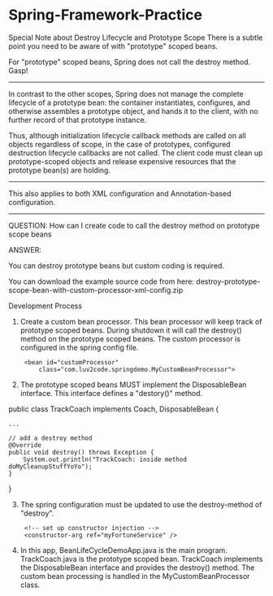 # Spring-Framework-Practice
Special Note about Destroy Lifecycle and Prototype Scope
There is a subtle point you need to be aware of with "prototype" scoped beans.

For "prototype" scoped beans, Spring does not call the destroy method.  Gasp!  



---

In contrast to the other scopes, Spring does not manage the complete lifecycle of a prototype bean: the container instantiates, configures, and otherwise assembles a prototype object, and hands it to the client, with no further record of that prototype instance.

Thus, although initialization lifecycle callback methods are called on all objects regardless of scope, in the case of prototypes, configured destruction lifecycle callbacks are not called. The client code must clean up prototype-scoped objects and release expensive resources that the prototype bean(s) are holding. 



---

This also applies to both XML configuration and Annotation-based configuration.



---

QUESTION: How can I create code to call the destroy method on prototype scope beans



ANSWER:

You can destroy prototype beans but custom coding is required.

You can download the example source code from here: destroy-prototype-scope-bean-with-custom-processor-xml-config.zip



Development Process

1. Create a custom bean processor. This bean processor will keep track of prototype scoped beans. During shutdown it will call the destroy() method on the prototype scoped beans. The custom processor is configured in the spring config file.



	<!-- Bean custom processor to handle calling destroy methods on prototype scoped beans -->
        <bean id="customProcessor"
    		class="com.luv2code.springdemo.MyCustomBeanProcessor">
   	</bean>




2. The prototype scoped beans MUST implement the DisposableBean interface. This interface defines a "destory()" method.



public class TrackCoach implements Coach, DisposableBean {
 
	...
	
	// add a destroy method
	@Override
	public void destroy() throws Exception {
		System.out.println("TrackCoach: inside method doMyCleanupStuffYoYo");		
	}
 
}




3. The spring configuration must be updated to use the destroy-method of "destroy".



 	<bean id="myCoach"
 		class="com.luv2code.springdemo.TrackCoach"
 		init-method="doMyStartupStuff"
 		destroy-method="destroy"
 		scope="prototype">	
 		
 		<!-- set up constructor injection -->
 		<constructor-arg ref="myFortuneService" />
 	</bean>




4. In this app, BeanLifeCycleDemoApp.java is the main program.  TrackCoach.java is the prototype scoped bean. TrackCoach implements the DisposableBean interface and provides the destroy() method. The custom bean processing is handled in the MyCustomBeanProcessor class.


